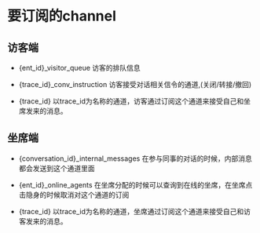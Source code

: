 # 要订阅的channel

## 访客端

* {ent_id}_visitor_queue 访客的排队信息

* {trace_id}_conv_instruction 访客接受对话相关信令的通道,(关闭/转接/撤回)

* {trace_id} 以trace_id为名称的通道，访客通过订阅这个通道来接受自己和坐席发来的消息。

## 坐席端

* {conversation_id}_internal_messages 在参与同事的对话的时候，内部消息都会发送到这个通道里面

* {ent_id}_online_agents 在坐席分配的时候可以查询到在线的坐席，在坐席点击隐身的时候取消对这个通道的订阅

* {trace_id} 以trace_id为名称的通道，坐席通过订阅这个通道来接受自己和访客发来的消息。